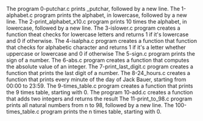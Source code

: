 The program 0-putchar.c prints _putchar, followed by a new line.
The 1-alphabet.c program  prints the alphabet, in lowercase, followed by a new line.
The 2-print_alphabet_x10.c program prints 10 times the alphabet, in lowercase, followed by a new line.
The 3-islower.c program creates a function theat checks for lowercase letters and returns 1 if it's lowercase and 0 if otherwise.
The 4-isalpha.c program creates a function that function that checks for alphabetic character and returns 1 if it's a letter whether uppercase or lowercase and 0 if otherwise
The 5-sign.c program  prints the sign of a number.
The 6-abs.c program creates a function that computes the absolute value of an integer.
The 7-print_last_digit.c program creates a function that prints the last digit of a number.
The 8-24_hours.c creates a function that prints every minute of the day of Jack Bauer, starting from 00:00 to 23:59.
The 9-times_table.c program creates a function that prints the 9 times table, starting with 0.
The program 10-add.c creates a function that adds two integers and returns the result
The 11-print_to_98.c program prints all natural numbers from n to 98, followed by a new line.
The 100-times_table.c program prints the n times table, starting with 0.
